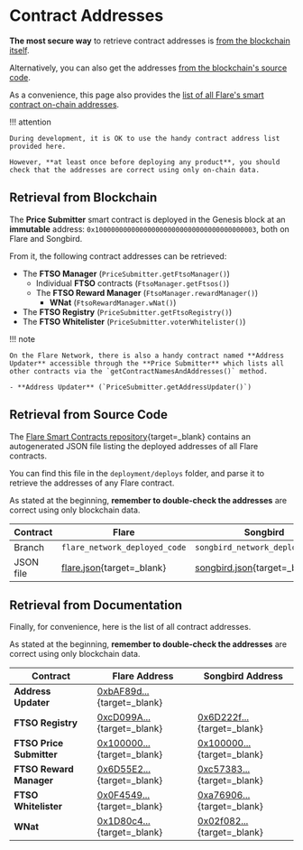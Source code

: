 # Contract Addresses

**The most secure way** to retrieve contract addresses is [from the blockchain itself](#retrieval-from-blockchain).

Alternatively, you can also get the addresses [from the blockchain's source code](#retrieval-from-source-code).

As a convenience, this page also provides the [list of all Flare's smart contract on-chain addresses](#retrieval-from-documentation).

!!! attention

    During development, it is OK to use the handy contract address list provided here.

    However, **at least once before deploying any product**, you should check that the addresses are correct using only on-chain data.

## Retrieval from Blockchain

The **Price Submitter** smart contract is deployed in the Genesis block at an **immutable** address: `0x1000000000000000000000000000000000000003`, both on Flare and Songbird.

From it, the following contract addresses can be retrieved:

- The **FTSO Manager** (`PriceSubmitter.getFtsoManager()`)
    - Individual **FTSO** contracts (`FtsoManager.getFtsos()`)
    - The **FTSO Reward Manager** (`FtsoManager.rewardManager()`)
        - **WNat** (`FtsoRewardManager.wNat()`)
- The **FTSO Registry** (`PriceSubmitter.getFtsoRegistry()`)
- The **FTSO Whitelister** (`PriceSubmitter.voterWhitelister()`)

!!! note

    On the Flare Network, there is also a handy contract named **Address Updater** accessible through the **Price Submitter** which lists all other contracts via the `getContractNamesAndAddresses()` method.

    - **Address Updater** (`PriceSubmitter.getAddressUpdater()`)

## Retrieval from Source Code

The [Flare Smart Contracts repository](https://gitlab.com/flarenetwork/flare-smart-contracts){target=_blank} contains an autogenerated JSON file listing the deployed addresses of all Flare contracts.

You can find this file in the `deployment/deploys` folder, and parse it to retrieve the addresses of any Flare contract.

As stated at the beginning, **remember to double-check the addresses** are correct using only blockchain data.

| Contract  | Flare                               | Songbird                               |
| --------- | ----------------------------------- | -------------------------------------- |
| Branch    | `flare_network_deployed_code`       | `songbird_network_deployed_code`       |
| JSON file | [flare.json][f-json]{target=_blank} | [songbird.json][s-json]{target=_blank} |

[f-json]: https://gitlab.com/flarenetwork/flare-smart-contracts/-/blob/flare_network_deployed_code/deployment/deploys/flare.json
[s-json]: https://gitlab.com/flarenetwork/flare-smart-contracts/-/blob/songbird_network_deployed_code/deployment/deploys/songbird.json

## Retrieval from Documentation

Finally, for convenience, here is the list of all contract addresses.

As stated at the beginning, **remember to double-check the addresses** are correct using only blockchain data.

| Contract                 | Flare Address                                  | Songbird Address                               |
| ------------------------ | ---------------------------------------------- | ---------------------------------------------- |
| **Address Updater**      | [0xbAF89d...][f-addr-updater]{target=_blank}   |                                                |
| **FTSO Registry**        | [0xcD099A...][f-ftso-registry]{target=_blank}  | [0x6D222f...][s-ftso-registry]{target=_blank}  |
| **FTSO Price Submitter** | [0x100000...][f-ftso-submitter]{target=_blank} | [0x100000...][s-ftso-submitter]{target=_blank} |
| **FTSO Reward Manager**  | [0x6D55E2...][f-ftso-rewards]{target=_blank}   | [0xc57383...][s-ftso-rewards]{target=_blank}   |
| **FTSO Whitelister**     | [0x0F4549...][f-ftso-whitelist]{target=_blank} | [0xa76906...][s-ftso-whitelist]{target=_blank} |
| **WNat**                 | [0x1D80c4...][f-wnat]{target=_blank}           | [0x02f082...][s-wnat]{target=_blank}           |

[f-ftso-registry]:  https://flare-explorer.flare.network/address/0xcD099A11ecd4b02aFF5F17eC46242a9a7cfdA527
[f-ftso-submitter]: https://flare-explorer.flare.network/address/0x1000000000000000000000000000000000000003
[f-ftso-rewards]:   https://flare-explorer.flare.network/address/0x6D55E24Dc2d3bD2Fc5Ae1fcCD1A73bc5f18A8A30
[f-ftso-whitelist]: https://flare-explorer.flare.network/address/0x0F45493e4C321b238e1fA242692BFFf3f30fBdfD
[f-wnat]:           https://flare-explorer.flare.network/address/0x1D80c49BbBCd1C0911346656B529DF9E5c2F783d
[f-addr-updater]:   https://flare-explorer.flare.network/address/0xbAF89d873d198FF78E72D2745B01cBA3c6e5BE6B
[s-ftso-registry]:  https://songbird-explorer.flare.network/address/0x6D222fb4544ba230d4b90BA1BfC0A01A94E6cB23
[s-ftso-submitter]: https://songbird-explorer.flare.network/address/0x1000000000000000000000000000000000000003
[s-ftso-rewards]:   https://songbird-explorer.flare.network/address/0xc5738334b972745067fFa666040fdeADc66Cb925
[s-ftso-whitelist]: https://songbird-explorer.flare.network/address/0xa76906EfBA6dFAe155FfC4c0eb36cDF0A28ae24D
[s-wnat]:           https://songbird-explorer.flare.network/address/0x02f0826ef6aD107Cfc861152B32B52fD11BaB9ED
